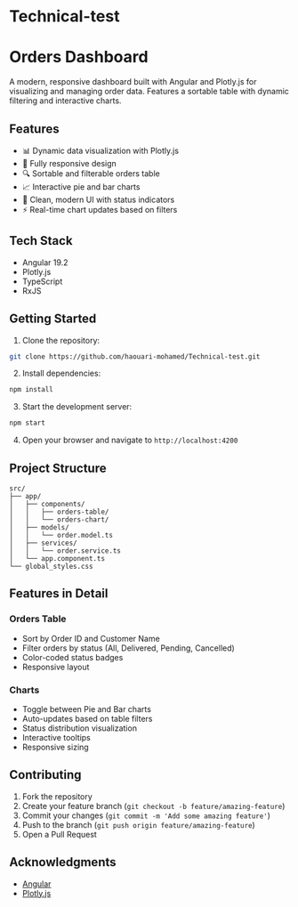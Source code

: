 # Technical-test
# Orders Dashboard 

A modern, responsive dashboard built with Angular and Plotly.js for visualizing and managing order data. Features a sortable table with dynamic filtering and interactive charts.

## Features

- 📊 Dynamic data visualization with Plotly.js
- 📱 Fully responsive design
- 🔍 Sortable and filterable orders table
- 📈 Interactive pie and bar charts
- 🎨 Clean, modern UI with status indicators
- ⚡ Real-time chart updates based on filters

## Tech Stack

- Angular 19.2
- Plotly.js
- TypeScript
- RxJS

## Getting Started

1. Clone the repository:
```bash
git clone https://github.com/haouari-mohamed/Technical-test.git
```

2. Install dependencies:
```bash
npm install
```

3. Start the development server:
```bash
npm start
```

4. Open your browser and navigate to `http://localhost:4200`

## Project Structure

```
src/
├── app/
│   ├── components/
│   │   ├── orders-table/
│   │   └── orders-chart/
│   ├── models/
│   │   └── order.model.ts
│   ├── services/
│   │   └── order.service.ts
│   └── app.component.ts
└── global_styles.css
```

## Features in Detail

### Orders Table
- Sort by Order ID and Customer Name
- Filter orders by status (All, Delivered, Pending, Cancelled)
- Color-coded status badges
- Responsive layout

### Charts
- Toggle between Pie and Bar charts
- Auto-updates based on table filters
- Status distribution visualization
- Interactive tooltips
- Responsive sizing

## Contributing

1. Fork the repository
2. Create your feature branch (`git checkout -b feature/amazing-feature`)
3. Commit your changes (`git commit -m 'Add some amazing feature'`)
4. Push to the branch (`git push origin feature/amazing-feature`)
5. Open a Pull Request


## Acknowledgments

- [Angular](https://angular.io/)
- [Plotly.js](https://plotly.com/javascript/)

